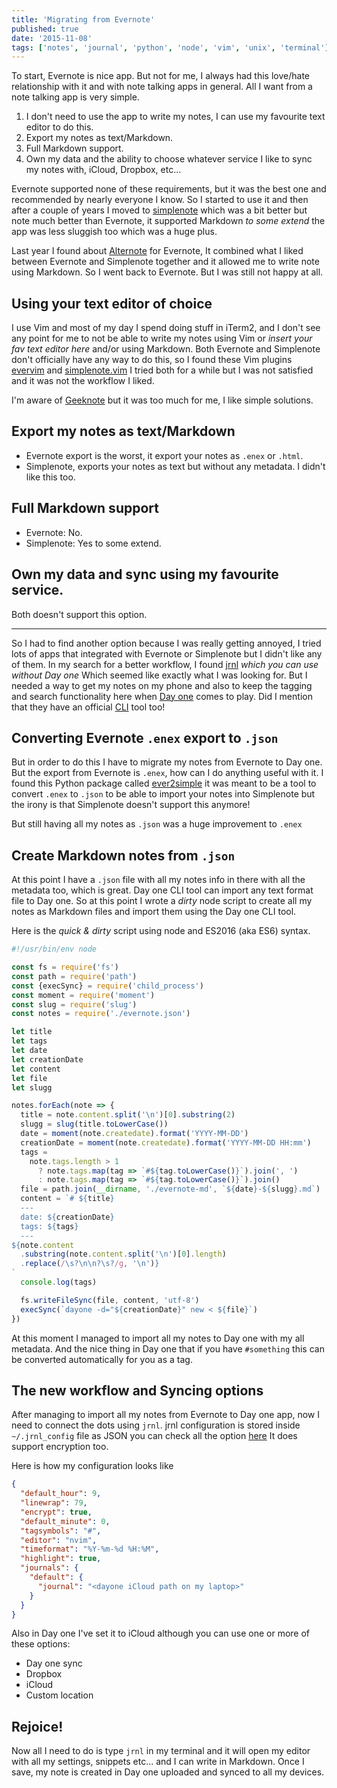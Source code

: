 ```yaml
---
title: 'Migrating from Evernote'
published: true
date: '2015-11-08'
tags: ['notes', 'journal', 'python', 'node', 'vim', 'unix', 'terminal']
---
```


To start, Evernote is nice app. But not for me, I always had this love/hate
relationship with it and with note talking apps in general. All I want from a
note talking app is very simple.

1. I don't need to use the app to write my notes, I can use my favourite text
   editor to do this.
2. Export my notes as text/Markdown.
3. Full Markdown support.
4. Own my data and the ability to choose whatever service I like to sync my
   notes with, iCloud, Dropbox, etc...

Evernote supported none of these requirements, but it was the best one and
recommended by nearly everyone I know. So I started to use it and then after a
couple of years I moved to [simplenote](http://simplenote.com) which was a bit
better but note much better than Evernote, it supported Markdown _to some
extend_ the app was less sluggish too which was a huge plus.

Last year I found about [Alternote](http://alternoteapp.com/) for Evernote, It
combined what I liked between Evernote and Simplenote together and it allowed me
to write note using Markdown. So I went back to Evernote. But I was still not
happy at all.

## Using your text editor of choice

I use Vim and most of my day I spend doing stuff in iTerm2, and I don't see any
point for me to not be able to write my notes using Vim or _insert your fav text
editor here_ and/or using Markdown. Both Evernote and Simplenote don't
officially have any way to do this, so I found these Vim plugins
[evervim](https://github.com/kakkyz81/evervim) and
[simplenote.vim](https://github.com/mrtazz/simplenote.vim) I tried both for a
while but I was not satisfied and it was not the workflow I liked.

I'm aware of [Geeknote](http://www.geeknote.me/) but it was too much for me, I
like simple solutions.

## Export my notes as text/Markdown

- Evernote export is the worst, it export your notes as `.enex` or `.html`.
- Simplenote, exports your notes as text but without any metadata. I didn't like
  this too.

## Full Markdown support

- Evernote: No.
- Simplenote: Yes to some extend.

## Own my data and sync using my favourite service.

Both doesn't support this option.

---

So I had to find another option because I was really getting annoyed, I tried
lots of apps that integrated with Evernote or Simplenote but I didn't like any
of them. In my search for a better workflow, I found
[jrnl](http://maebert.github.io/jrnl/) _which you can use without Day one_ Which
seemed like exactly what I was looking for. But I needed a way to get my notes
on my phone and also to keep the tagging and search functionality here when
[Day one](http://dayoneapp.com) comes to play. Did I mention that they have an
official [CLI](http://dayoneapp.com/tools/cli-man/) tool too!

## Converting Evernote `.enex` export to `.json`

But in order to do this I have to migrate my notes from Evernote to Day one. But
the export from Evernote is `.enex`, how can I do anything useful with it. I
found this Python package called
[ever2simple](https://github.com/claytron/ever2simple) it was meant to be a tool
to convert `.enex` to `.json` to be able to import your notes into Simplenote
but the irony is that Simplenote doesn't support this anymore!

But still having all my notes as `.json` was a huge improvement to `.enex`

## Create Markdown notes from `.json`

At this point I have a `.json` file with all my notes info in there with all the
metadata too, which is great. Day one CLI tool can import any text format file
to Day one. So at this point I wrote a _dirty_ node script to create all my
notes as Markdown files and import them using the Day one CLI tool.

Here is the _quick & dirty_ script using node and ES2016 (aka ES6) syntax.

```js
#!/usr/bin/env node

const fs = require('fs')
const path = require('path')
const {execSync} = require('child_process')
const moment = require('moment')
const slug = require('slug')
const notes = require('./evernote.json')

let title
let tags
let date
let creationDate
let content
let file
let slugg

notes.forEach(note => {
  title = note.content.split('\n')[0].substring(2)
  slugg = slug(title.toLowerCase())
  date = moment(note.createdate).format('YYYY-MM-DD')
  creationDate = moment(note.createdate).format('YYYY-MM-DD HH:mm')
  tags =
    note.tags.length > 1
      ? note.tags.map(tag => `#${tag.toLowerCase()}`).join(', ')
      : note.tags.map(tag => `#${tag.toLowerCase()}`).join()
  file = path.join(__dirname, './evernote-md', `${date}-${slugg}.md`)
  content = `# ${title}
  ---
  date: ${creationDate}
  tags: ${tags}
  ---
${note.content
  .substring(note.content.split('\n')[0].length)
  .replace(/\s?\n\n?\s?/g, '\n')}
`
  console.log(tags)

  fs.writeFileSync(file, content, 'utf-8')
  execSync(`dayone -d="${creationDate}" new < ${file}`)
})
```

At this moment I managed to import all my notes to Day one with my all metadata.
And the nice thing in Day one that if you have `#something` this can be
converted automatically for you as a tag.

## The new workflow and Syncing options

After managing to import all my notes from Evernote to Day one app, now I need
to connect the dots using `jrnl`. jrnl configuration is stored inside
`~/.jrnl_config` file as JSON you can check all the option
[here](http://maebert.github.io/jrnl/advanced.html#configuration-file) It does
support encryption too.

Here is how my configuration looks like

```json
{
  "default_hour": 9,
  "linewrap": 79,
  "encrypt": true,
  "default_minute": 0,
  "tagsymbols": "#",
  "editor": "nvim",
  "timeformat": "%Y-%m-%d %H:%M",
  "highlight": true,
  "journals": {
    "default": {
      "journal": "<dayone iCloud path on my laptop>"
    }
  }
}
```

Also in Day one I've set it to iCloud although you can use one or more of these
options:

- Day one sync
- Dropbox
- iCloud
- Custom location

## Rejoice!

Now all I need to do is type `jrnl` in my terminal and it will open my editor
with all my settings, snippets etc... and I can write in Markdown. Once I save,
my note is created in Day one uploaded and synced to all my devices.
